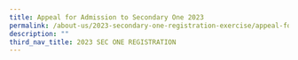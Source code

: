 ```yaml
---
title: Appeal for Admission to Secondary One 2023
permalink: /about-us/2023-secondary-one-registration-exercise/appeal-for-admission-to-secondary-one-2023/
description: ""
third_nav_title: 2023 SEC ONE REGISTRATION
---
```

